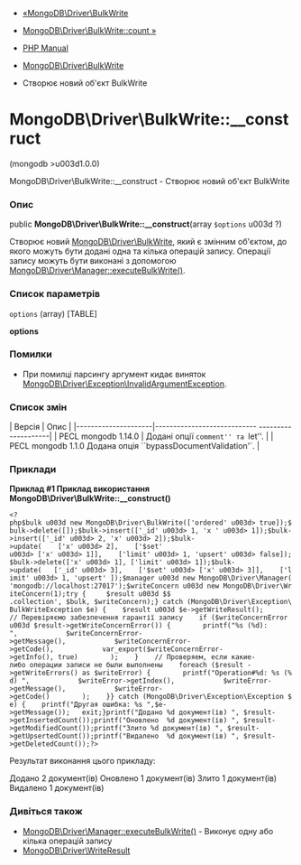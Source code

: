 - [«MongoDB\Driver\BulkWrite](class.mongodb-driver-bulkwrite.md)
- [MongoDB\Driver\BulkWrite::count
»](mongodb-driver-bulkwrite.count.md)

- [PHP Manual](index.md)
- [MongoDB\Driver\BulkWrite](class.mongodb-driver-bulkwrite.md)
- Створює новий об'єкт BulkWrite

# MongoDB\Driver\BulkWrite::\_\_construct

(mongodb \>u003d1.0.0)

MongoDB\Driver\BulkWrite::\_\_construct - Створює новий об'єкт BulkWrite

### Опис

public **MongoDB\Driver\BulkWrite::\_\_construct**(array `$options` u003d ?)

Створює новий
[MongoDB\Driver\BulkWrite](class.mongodb-driver-bulkwrite.md), який
є змінним об'єктом, до якого можуть бути додані одна та
кілька операцій запису. Операції запису можуть бути виконані з
допомогою
[MongoDB\Driver\Manager::executeBulkWrite()](mongodb-driver-manager.executebulkwrite.md).

### Список параметрів

`options` (array)
[TABLE]

**options**

### Помилки

- При помилці парсингу аргумент кидає виняток
[MongoDB\Driver\Exception\InvalidArgumentException](class.mongodb-driver-exception-invalidargumentexception.md).

### Список змін

| Версія | Опис |
|---------------------|---------------------------- --------------------|
| PECL mongodb 1.14.0 | Додані опції ``comment'' та ``let''. |
| PECL mongodb 1.1.0 Додана опція ``bypassDocumentValidation'`. |

### Приклади

**Приклад #1 Приклад використання
**MongoDB\Driver\BulkWrite::\_\_construct()****

` <?php$bulk u003d new MongoDB\Driver\BulkWrite(['ordered' u003d> true]);$bulk->delete([]);$bulk->insert(['_id' u003d> 1, 'x ' u003d> 1]);$bulk->insert(['_id' u003d> 2, 'x' u003d> 2]);$bulk->update(    ['x' u003d> 2],    ['$set' u003d> ['x' u003d> 1]],    ['limit' u003d> 1, 'upsert' u003d> false]);$bulk->delete(['x' u003d> 1], ['limit' u003d> 1]);$bulk->update(   ['_id' u003d> 3],    ['$set' u003d> ['x' u003d> 3]],    ['limit' u003d> 1, 'upsert' ]);$manager u003d new MongoDB\Driver\Manager('mongodb://localhost:27017');$writeConcern u003d new MongoDB\Driver\WriteConcern(1);try {     $result u003d $$ .collection', $bulk, $writeConcern);} catch (MongoDB\Driver\Exception\BulkWriteException $e) {    $result u003d $e->getWriteResult(); // Перевіряємо забезпечення гарантії запису    if ($writeConcernError u003d $result->getWriteConcernError()) {        printf("%s (%d): 
",            $writeConcernError->getMessage(),            $writeConcernError->getCode(),            var_export($writeConcernError->getInfo(), true)        );    }    // Проверяем, если какие-либо операции записи не были выполнены    foreach ($result ->getWriteErrors() as $writeError) {        printf("Operation#%d: %s (%d)
",            $writeError->getIndex(),            $writeError->getMessage(),            $writeError->getCode()        );    }} catch (MongoDB\Driver\Exception\Exception $e) {    printf("Другая ошибка: %s
",$e->getMessage());   exit;}printf("Додано %d документ(ів)
", $result->getInsertedCount());printf("Оновлено  %d документ(ів)
", $result->getModifiedCount());printf("Злито %d документ(ів)
", $result->getUpsertedCount());printf("Видалено  %d документ(ів)
", $result->getDeletedCount());?> `

Результат виконання цього прикладу:

Додано 2 документ(ів)
Оновлено 1 документ(ів)
Злито 1 документ(ів)
Видалено 1 документ(ів)

### Дивіться також

- [MongoDB\Driver\Manager::executeBulkWrite()](mongodb-driver-manager.executebulkwrite.md) -
Виконує одну або кілька операцій запису
- [MongoDB\Driver\WriteResult](class.mongodb-driver-writeresult.md)
